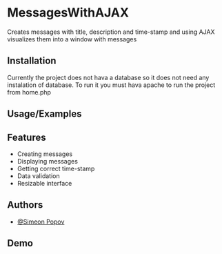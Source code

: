 # MessagesWithAJAX

Creates messages with title, description and time-stamp and using
AJAX visualizes them into a window with messages
 


## Installation

Currently the project does not hava a database so it does not need any instalation of database.
To run it you must hava apache to run the project from home.php
    
## Usage/Examples




## Features

- Creating messages
- Displaying messages
- Getting correct time-stamp
- Data validation
- Resizable interface


## Authors

- [@Simeon Popov](https://github.com/Simo-NBU-100673)


## Demo


